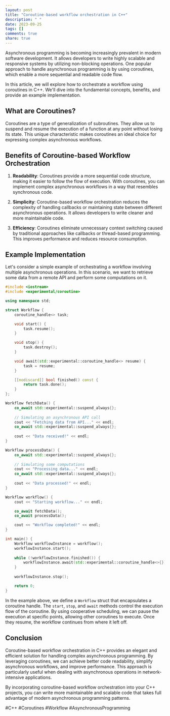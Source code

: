 ```yaml
---
layout: post
title: "Coroutine-based workflow orchestration in C++"
description: " "
date: 2023-09-25
tags: []
comments: true
share: true
---
```


Asynchronous programming is becoming increasingly prevalent in modern software development. It allows developers to write highly scalable and responsive systems by utilizing non-blocking operations. One popular approach to handle asynchronous programming is by using coroutines, which enable a more sequential and readable code flow.

In this article, we will explore how to orchestrate a workflow using coroutines in C++. We'll dive into the fundamental concepts, benefits, and provide an example implementation.

## What are Coroutines?

Coroutines are a type of generalization of subroutines. They allow us to suspend and resume the execution of a function at any point without losing its state. This unique characteristic makes coroutines an ideal choice for expressing complex asynchronous workflows.

## Benefits of Coroutine-based Workflow Orchestration

1. **Readability**: Coroutines provide a more sequential code structure, making it easier to follow the flow of execution. With coroutines, you can implement complex asynchronous workflows in a way that resembles synchronous code.

2. **Simplicity**: Coroutine-based workflow orchestration reduces the complexity of handling callbacks or maintaining state between different asynchronous operations. It allows developers to write cleaner and more maintainable code.

3. **Efficiency**: Coroutines eliminate unnecessary context switching caused by traditional approaches like callbacks or thread-based programming. This improves performance and reduces resource consumption.

## Example Implementation

Let's consider a simple example of orchestrating a workflow involving multiple asynchronous operations. In this scenario, we want to retrieve some data from a remote API and perform some computations on it.

```cpp
#include <iostream>
#include <experimental/coroutine>

using namespace std;

struct Workflow {
    coroutine_handle<> task;

    void start() {
        task.resume();
    }

    void stop() {
        task.destroy();
    }

    void await(std::experimental::coroutine_handle<> resume) {
        task = resume;
    }

    [[nodiscard]] bool finished() const {
        return task.done();
    }
};

Workflow fetchData() {
    co_await std::experimental::suspend_always{};
    
    // Simulating an asynchronous API call
    cout << "Fetching data from API..." << endl;
    co_await std::experimental::suspend_always{};
    
    cout << "Data received!" << endl;
}

Workflow processData() {
    co_await std::experimental::suspend_always{};
    
    // Simulating some computations
    cout << "Processing data..." << endl;
    co_await std::experimental::suspend_always{};
    
    cout << "Data processed!" << endl;
}

Workflow workflow() {
    cout << "Starting workflow..." << endl;

    co_await fetchData();
    co_await processData();

    cout << "Workflow completed!" << endl;
}

int main() {
    Workflow workflowInstance = workflow();
    workflowInstance.start();
    
    while (!workflowInstance.finished()) {
        workflowInstance.await(std::experimental::coroutine_handle<>{});
    }
    
    workflowInstance.stop();

    return 0;
}
```

In the example above, we define a `Workflow` struct that encapsulates a coroutine handle. The `start`, `stop`, and `await` methods control the execution flow of the coroutine. By using cooperative scheduling, we can pause the execution at specific points, allowing other coroutines to execute. Once they resume, the workflow continues from where it left off.

## Conclusion

Coroutine-based workflow orchestration in C++ provides an elegant and efficient solution for handling complex asynchronous programming. By leveraging coroutines, we can achieve better code readability, simplify asynchronous workflows, and improve performance. This approach is particularly useful when dealing with asynchronous operations in network-intensive applications.

By incorporating coroutine-based workflow orchestration into your C++ projects, you can write more maintainable and scalable code that takes full advantage of modern asynchronous programming patterns.


#C++ #Coroutines #Workflow #AsynchronousProgramming